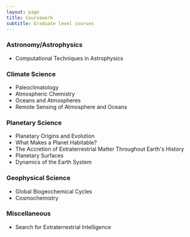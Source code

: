 ```yaml
---
layout: page
title: Coursework
subtitle: Graduate level courses
---
```


### Astronomy/Astrophysics

- Computational Techniques in Astrophysics


### Climate Science
- Paleoclimatology
- Atmospheric Chemistry
- Oceans and Atmospheres
- Remote Sensing of Atmosphere and Oceans

### Planetary Science
- Planetary Origins and Evolution
- What Makes a Planet Habitable?
- The Accretion of Extraterrestrial Matter Throughout Earth's History
- Planetary Surfaces
- Dynamics of the Earth System

### Geophysical Science
- Global Biogeochemical Cycles
- Cosmochemistry

### Miscellaneous
- Search for Extraterrestrial Intelligence